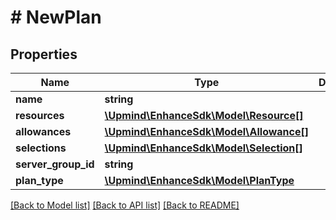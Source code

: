 # # NewPlan

## Properties

Name | Type | Description | Notes
------------ | ------------- | ------------- | -------------
**name** | **string** |  |
**resources** | [**\Upmind\EnhanceSdk\Model\Resource[]**](Resource.md) |  |
**allowances** | [**\Upmind\EnhanceSdk\Model\Allowance[]**](Allowance.md) |  |
**selections** | [**\Upmind\EnhanceSdk\Model\Selection[]**](Selection.md) |  |
**server_group_id** | **string** |  | [optional]
**plan_type** | [**\Upmind\EnhanceSdk\Model\PlanType**](PlanType.md) |  | [optional]

[[Back to Model list]](../../README.md#models) [[Back to API list]](../../README.md#endpoints) [[Back to README]](../../README.md)
